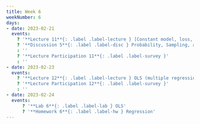 ```yaml
---
title: Week 6
weekNumber: 6
days:
- date: 2023-02-21
  events:
    ? '**Lecture 11**{: .label .label-lecture } [Constant model, loss, and transformations](lecture/lec11)'
    ? '**Discussion 5**{: .label .label-disc } Probability, Sampling, and SLR [worksheet](https://drive.google.com/file/d/1xQsDeTCwyCBbk9yhbxtWAlUXd73GCqTP/view?usp=sharing), [notebook](https://data100.datahub.berkeley.edu/hub/user-redirect/git-pull?repo=https%3A%2F%2Fgithub.com%2FDS-100%2Fsp23&branch=main&urlpath=lab%2Ftree%2Fsp23%2Fdisc%2Fdisc05%2Fdisc05_coding_excercises.ipynb)' 
    : ''
    ? '**Lecture Participation 11**{: .label .label-survey }'
    : ''
- date: 2023-02-23
  events:
    ? '**Lecture 12**{: .label .label-lecture } OLS (multiple regression)'
    ? '**Lecture Participation 12**{: .label .label-survey }'
    : ''
- date: 2023-02-24
  events:
      ? '**Lab 6**{: .label .label-lab } OLS'
      ? '**Homework 6**{: .label .label-hw } Regression'
---
```

